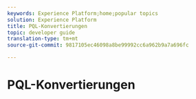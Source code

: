 ```yaml
---
keywords: Experience Platform;home;popular topics
solution: Experience Platform
title: PQL-Konvertierungen
topic: developer guide
translation-type: tm+mt
source-git-commit: 9817105ec46098a8be99992cc6a962b9a7a696fc

---
```



# PQL-Konvertierungen
